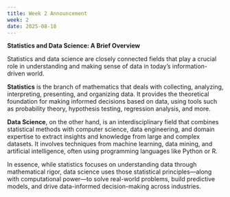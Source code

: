 ```yaml
---
title: Week 2 Announcement
week: 2
date: 2025-08-18
---
```


**Statistics and Data Science: A Brief Overview**

Statistics and data science are closely connected fields that play a crucial role in understanding and making sense of data in today’s information-driven world.

**Statistics** is the branch of mathematics that deals with collecting, analyzing, interpreting, presenting, and organizing data. It provides the theoretical foundation for making informed decisions based on data, using tools such as probability theory, hypothesis testing, regression analysis, and more.

**Data Science**, on the other hand, is an interdisciplinary field that combines statistical methods with computer science, data engineering, and domain expertise to extract insights and knowledge from large and complex datasets. It involves techniques from machine learning, data mining, and artificial intelligence, often using programming languages like Python or R.

In essence, while statistics focuses on understanding data through mathematical rigor, data science uses those statistical principles—along with computational power—to solve real-world problems, build predictive models, and drive data-informed decision-making across industries.
